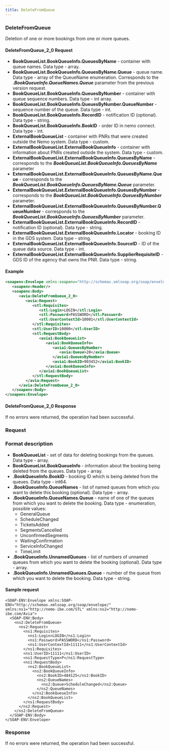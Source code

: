 ```yaml
---
title: DeleteFromQueue
---
```


### DeleteFromQueue 
Deletion of one or more bookings from one or more queues.

#### DeleteFromQueue_2_0 Request
- **BookQueueList.BookQueueInfo.QueuesByName** - container with queue names. Data type - array.
- **BookQueueList.BookQueueInfo.QueuesByName.Queue** - queue name. Data type - array of the QueueName enumeration. Corresponds to the _**.BookQueueInfo.QueueNames.Queue**_  parameter from the previous version request.
- **BookQueueList.BookQueueInfo.QueuesByNumber** - container with queue sequence numbers. Data type - int array.
- **BookQueueList.BookQueueInfo.QueuesByNumber.QueueNumber** - sequence number of the queue. Data type - int.
- **BookQueueList.BookQueueInfo.RecordID** - notification ID (optional). Data type - string.
- **BookQueueList.BookQueueInfo.BookID** - order ID in nemo connect. Data type - int.
- **ExternalBookQueueList** - container with PNRs that were created outside the Nemo system. Data type - custom.
- **ExternalBookQueueList.ExternalBookQueueInfo** - container with information about PNRs created outside the system. Data type - custom.
- **ExternalBookQueueList.ExternalBookQueueInfo.QueuesByName** - corresponds to the _**BookQueueList.BookQueueInfo.QueuesByName**_ parameter
- **ExternalBookQueueList.ExternalBookQueueInfo.QueuesByName.Queue** - corresponds to the _**BookQueueList.BookQueueInfo.QueuesByName.Queue**_ parameter.
- **ExternalBookQueueList.ExternalBookQueueInfo.QueuesByNumber** - corresponds to the _**BookQueueList.BookQueueInfo.QueuesByNumber**_ parameter.
- **ExternalBookQueueList.ExternalBookQueueInfo.QueuesByNumber.QueueNumber** - corresponds to the _**BookQueueList.BookQueueInfo.QueuesByNumber**_ parameter.
- **ExternalBookQueueList.ExternalBookQueueInfo.RecordID** - notification ID (optional). Data type - string.
- **ExternalBookQueueList.ExternalBookQueueInfo.Locator** - booking ID in the GDS system. Data type - string.
- **ExternalBookQueueList.ExternalBookQueueInfo.SourceID** - ID of the queue data source. Data type - int.
- **ExternalBookQueueList.ExternalBookQueueInfo.SupplierRequisiteID** - GDS ID of the agency that owns the PNR. Data type - string.

#### Example
```xml
<soapenv:Envelope xmlns:soapenv="http://schemas.xmlsoap.org/soap/envelope/" xmlns:avia="http://nemo-ibe.com/Avia" xmlns:stl="http://nemo-ibe.com/STL" xmlns:avia1="http://nemo.travel/Avia">
   <soapenv:Header/>
   <soapenv:Body>
      <avia:DeleteFromQueue_2_0>
         <avia:Request>
            <stl:Requisites>
               <stl:Login>LOGIN</stl:Login>
               <stl:Password>PASSWORD</stl:Password>
               <stl:UserContextId>10001</stl:UserContextId>
            </stl:Requisites>
            <stl:UserID>10000</stl:UserID>
            <stl:RequestBody>
               <avia1:BookQueueList>
                  <avia1:BookQueueInfo>
                     <avia1:QueuesByNumber>
                        <avia:Queue>20</avia:Queue>
                     </avia1:QueuesByNumber>
                     <avia1:BookID>903452</avia1:BookID>
                  </avia1:BookQueueInfo>
               </avia1:BookQueueList>
            </stl:RequestBody>
         </avia:Request>
      </avia:DeleteFromQueue_2_0>
   </soapenv:Body>
</soapenv:Envelope>
```


#### DeleteFromQueue_2_0 Response
If no errors were returned, the operation had been successful.


### Request 
### Format description
- **BookQueueList** - set of data for deleting bookings from the queues. Data type - array. 
- **BookQueueList.BookQueueInfo** - information about the booking being deleted from the queues. Data type - array. 
- **.BookQueueInfo.BookID** - booking ID which is being deleted from the queues. Data type - int64. 
- **.BookQueueInfo.QueueNames** - list of named queues from which you want to delete this booking (optional). Data type - array.
- **.BookQueueInfo.QueueNames.Queue** - name of one of the queues from which you want to delete the booking. Data type - enumeration, possible values: 
	* GeneralQueue  
	* ScheduleChanged
	*  TicketsAdded  
	*  SegmentsCancelled 
	*  UnconfirmedSegments 
	*  WaitingConfirmation 
	*  ServiceInfoChanged  
	*  TimeLimit  
- **.BookQueueInfo.UnnamedQueues** - list of numbers of unnamed queues from which you want to delete the booking (optional). Data type - array.
- **.BookQueueInfo.UnnamedQueues.Queue** - number of the queue from which you want to delete the booking. Data type - string.

#### Sample request
```<?xml version="1.0" encoding="UTF-8"?>
<SOAP-ENV:Envelope xmlns:SOAP-ENV="http://schemas.xmlsoap.org/soap/envelope/" xmlns:ns1="http://nemo-ibe.com/STL" xmlns:ns2="http://nemo-ibe.com/Avia">
  <SOAP-ENV:Body>
    <ns2:DeleteFromQueue>
      <ns2:Request>
        <ns1:Requisites>
          <ns1:Login>LOGIN</ns1:Login>
          <ns1:Password>PASSWORD</ns1:Password>
          <ns1:UserContextId>11111</ns1:UserContextId>
        </ns1:Requisites>
        <ns1:UserID>11111</ns1:UserID>
        <ns1:RequestType>P</ns1:RequestType>
        <ns1:RequestBody>
          <ns2:BookQueueList>
            <ns2:BookQueueInfo>
              <ns2:BookID>484125</ns2:BookID>
              <ns2:QueueNames>
                <ns2:Queue>ScheduleChanged</ns2:Queue>
              </ns2:QueueNames>
            </ns2:BookQueueInfo>
          </ns2:BookQueueList>
        </ns1:RequestBody>
      </ns2:Request>
    </ns2:DeleteFromQueue>
  </SOAP-ENV:Body>
</SOAP-ENV:Envelope>
```

### Response
If no errors were returned, the operation had been successful.